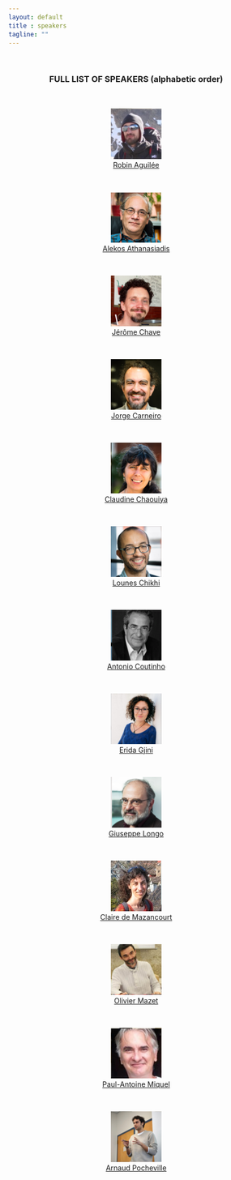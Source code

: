 ```yaml
---
layout: default
title : speakers
tagline: ""
---
```


<br/>

<div align="center">
<h3> FULL LIST OF SPEAKERS (alphabetic order)</h3>

<br/>

<p>
<a href="https://sites.google.com/site/robinaguilee/"><img src="./Robin_Aguilee.png"></a><br/>
<a href="https://sites.google.com/site/robinaguilee/">Robin Aguilée</a>
</p>

<br/>

<p>
<a href="http://www.igc.gulbenkian.pt/aathanasiadis"><img src="./Alekos_Athanasiadis.png"></a><br/>
<a href="http://www.igc.gulbenkian.pt/aathanasiadis">Alekos Athanasiadis</a>
</p>
<br/>

<p>
<a href="http://chave.ups-tlse.fr/"><img src="./Jerome_Chave.png"></a><br/>
<a href="http://chave.ups-tlse.fr/">Jérôme Chave</a>
</p>

<br/>

<p>
<a href="http://www.igc.gulbenkian.pt/jcarneiro"><img src="./Jorge_Carneiro.png"></a><br/>
<a href="http://www.igc.gulbenkian.pt/jcarneiro">Jorge Carneiro</a>
</p>

<br/>

<p>
<a href="http://www.igc.gulbenkian.pt/cchaouiya"><img src="./Claudine_Chaouiya.png"></a><br/>
<a href="http://www.igc.gulbenkian.pt/cchaouiya">Claudine Chaouiya</a>
</p>

<br/>

<p>
<a href="http://www.igc.gulbenkian.pt/lchikhi"><img src="./Lounes_Chikhi.png"></a><br/>
<a href="http://www.igc.gulbenkian.pt/lchikhi">Lounes Chikhi</a>
</p>
<br/>

<p>
<a href="http://pages.igc.gulbenkian.pt/pgcd/en/people/one/id/4"><img src="./Antonio_Coutinho.png"></a><br/>
<a href="http://pages.igc.gulbenkian.pt/pgcd/en/people/one/id/4">Antonio Coutinho</a>
</p>

<br/>

<p>
<a href="http://www.igc.gulbenkian.pt/egjini"><img src="./Erida_Gjini.png"></a><br/>
<a href="http://www.igc.gulbenkian.pt/egjini">Erida Gjini</a>
</p>

<br/>

<p>
<a href="https://www.di.ens.fr/users/longo/"><img src="./Giuseppe_LONGO.png"></a><br/>
<a href="https://www.di.ens.fr/users/longo/">Giuseppe Longo</a>
</p>

<br/>

<p>
<a href="http://www.cbtm-moulis.com/m-168-claire-de-mazancourt.html"><img src="./Claire_de_Mazancourt.png"></a><br/>
<a href="http://www.cbtm-moulis.com/m-168-claire-de-mazancourt.html">Claire de Mazancourt</a>
</p>

<br/>

<p>
<a href="https://www.math.univ-toulouse.fr/~omazet/"><img src="./Olivier_Mazet.png"></a><br/>
<a href="https://www.math.univ-toulouse.fr/~omazet/">Olivier Mazet</a>
</p>

<br/>

<p>
<a href="https://www.researchgate.net/profile/Miquel_Paul_Antoine2"><img src="./Paul-Antoine_Miquel.png"></a><br/>
<a href="https://www.researchgate.net/profile/Miquel_Paul_Antoine2">Paul-Antoine Miquel</a>
</p>

<br/>

<p>
<a href="https://arnaud.pocheville.science/"><img src="./Arnaud_Pocheville.png"></a><br/>
<a href="https://arnaud.pocheville.science/">Arnaud Pocheville</a>
</p>

</div>

<br/>  
